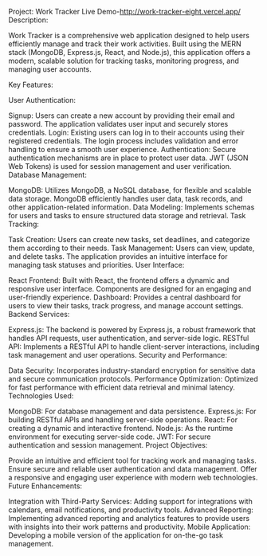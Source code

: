 Project: Work Tracker
Live Demo-http://work-tracker-eight.vercel.app/
Description:

Work Tracker is a comprehensive web application designed to help users efficiently manage and track their work activities. Built using the MERN stack (MongoDB, Express.js, React, and Node.js), this application offers a modern, scalable solution for tracking tasks, monitoring progress, and managing user accounts.

Key Features:

User Authentication:

Signup: Users can create a new account by providing their email and password. The application validates user input and securely stores credentials.
Login: Existing users can log in to their accounts using their registered credentials. The login process includes validation and error handling to ensure a smooth user experience.
Authentication: Secure authentication mechanisms are in place to protect user data. JWT (JSON Web Tokens) is used for session management and user verification.
Database Management:

MongoDB: Utilizes MongoDB, a NoSQL database, for flexible and scalable data storage. MongoDB efficiently handles user data, task records, and other application-related information.
Data Modeling: Implements schemas for users and tasks to ensure structured data storage and retrieval.
Task Tracking:

Task Creation: Users can create new tasks, set deadlines, and categorize them according to their needs.
Task Management: Users can view, update, and delete tasks. The application provides an intuitive interface for managing task statuses and priorities.
User Interface:

React Frontend: Built with React, the frontend offers a dynamic and responsive user interface. Components are designed for an engaging and user-friendly experience.
Dashboard: Provides a central dashboard for users to view their tasks, track progress, and manage account settings.
Backend Services:

Express.js: The backend is powered by Express.js, a robust framework that handles API requests, user authentication, and server-side logic.
RESTful API: Implements a RESTful API to handle client-server interactions, including task management and user operations.
Security and Performance:

Data Security: Incorporates industry-standard encryption for sensitive data and secure communication protocols.
Performance Optimization: Optimized for fast performance with efficient data retrieval and minimal latency.
Technologies Used:

MongoDB: For database management and data persistence.
Express.js: For building RESTful APIs and handling server-side operations.
React: For creating a dynamic and interactive frontend.
Node.js: As the runtime environment for executing server-side code.
JWT: For secure authentication and session management.
Project Objectives:

Provide an intuitive and efficient tool for tracking work and managing tasks.
Ensure secure and reliable user authentication and data management.
Offer a responsive and engaging user experience with modern web technologies.
Future Enhancements:

Integration with Third-Party Services: Adding support for integrations with calendars, email notifications, and productivity tools.
Advanced Reporting: Implementing advanced reporting and analytics features to provide users with insights into their work patterns and productivity.
Mobile Application: Developing a mobile version of the application for on-the-go task management.
